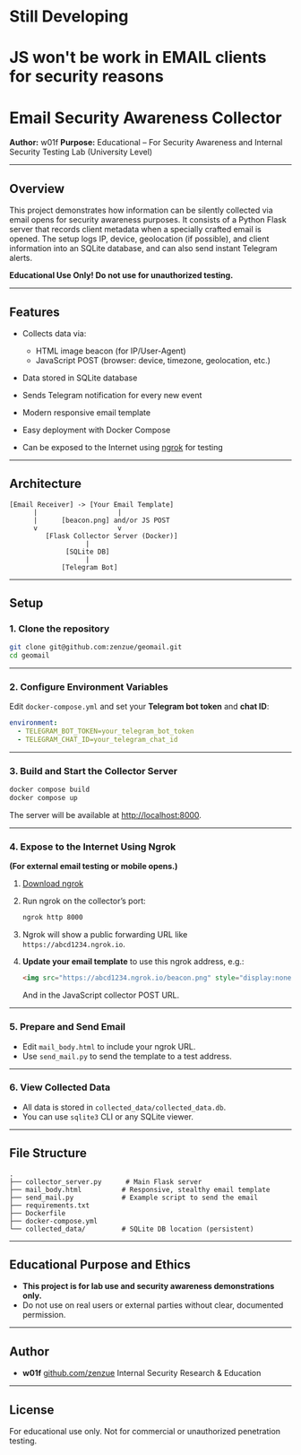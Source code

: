 # **Still Developing**
# JS won't be work in EMAIL clients for security reasons
# Email Security Awareness Collector

**Author:** w01f
**Purpose:** Educational – For Security Awareness and Internal Security Testing Lab (University Level)

---

## Overview

This project demonstrates how information can be silently collected via email opens for security awareness purposes. It consists of a Python Flask server that records client metadata when a specially crafted email is opened. The setup logs IP, device, geolocation (if possible), and client information into an SQLite database, and can also send instant Telegram alerts.

**Educational Use Only! Do not use for unauthorized testing.**

---

## Features

* Collects data via:

  * HTML image beacon (for IP/User-Agent)
  * JavaScript POST (browser: device, timezone, geolocation, etc.)
* Data stored in SQLite database
* Sends Telegram notification for every new event
* Modern responsive email template
* Easy deployment with Docker Compose
* Can be exposed to the Internet using [ngrok](https://ngrok.com/) for testing

---

## Architecture

```
[Email Receiver] -> [Your Email Template]
      |                    |
      |      [beacon.png] and/or JS POST
      v                    v
         [Flask Collector Server (Docker)]
                   |
              [SQLite DB]
                   |
             [Telegram Bot]
```

---

## Setup

### 1. Clone the repository

```bash
git clone git@github.com:zenzue/geomail.git
cd geomail
```

---

### 2. Configure Environment Variables

Edit `docker-compose.yml` and set your **Telegram bot token** and **chat ID**:

```yaml
environment:
  - TELEGRAM_BOT_TOKEN=your_telegram_bot_token
  - TELEGRAM_CHAT_ID=your_telegram_chat_id
```

---

### 3. Build and Start the Collector Server

```bash
docker compose build
docker compose up
```

The server will be available at [http://localhost:8000](http://localhost:8000).

---

### 4. Expose to the Internet Using Ngrok

**(For external email testing or mobile opens.)**

1. [Download ngrok](https://ngrok.com/download)

2. Run ngrok on the collector’s port:

   ```bash
   ngrok http 8000
   ```

3. Ngrok will show a public forwarding URL like `https://abcd1234.ngrok.io`.

4. **Update your email template** to use this ngrok address, e.g.:

   ```html
   <img src="https://abcd1234.ngrok.io/beacon.png" style="display:none;">
   ```

   And in the JavaScript collector POST URL.

---

### 5. Prepare and Send Email

* Edit `mail_body.html` to include your ngrok URL.
* Use `send_mail.py` to send the template to a test address.

---

### 6. View Collected Data

* All data is stored in `collected_data/collected_data.db`.
* You can use `sqlite3` CLI or any SQLite viewer.

---

## File Structure

```
.
├── collector_server.py      # Main Flask server
├── mail_body.html          # Responsive, stealthy email template
├── send_mail.py            # Example script to send the email
├── requirements.txt
├── Dockerfile
├── docker-compose.yml
└── collected_data/         # SQLite DB location (persistent)
```

---

## Educational Purpose and Ethics

* **This project is for lab use and security awareness demonstrations only.**
* Do not use on real users or external parties without clear, documented permission.

---

## Author

* **w01f**
  [github.com/zenzue](https://github.com/zenzue/)
  Internal Security Research & Education

---

## License

For educational use only. Not for commercial or unauthorized penetration testing.
